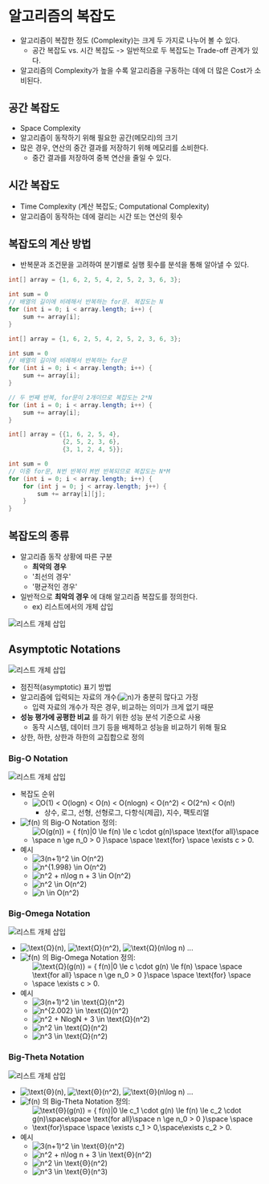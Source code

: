 # 알고리즘의 복잡도

- 알고리즘이 복잡한 정도 (Complexity)는 크게 두 가지로 나누어 볼 수 있다.
    - 공간 복잡도 vs. 시간 복잡도 -> 일반적으로 두 복잡도는 Trade-off 관계가 있다.
- 알고리즘의 Complexity가 높을 수록 알고리즘을 구동하는 데에 더 많은 Cost가 소비된다.

## 공간 복잡도

- Space Complexity
- 알고리즘이 동작하기 위해 필요한 공간(메모리)의 크기
- 많은 경우, 연산의 중간 결과를 저장하기 위해 메모리를 소비한다.
    - 중간 결과를 저장하여 중복 연산을 줄일 수 있다.

## 시간 복잡도

- Time Complexity (계산 복잡도; Computational Complexity)
- 알고리즘이 동작하는 데에 걸리는 시간 또는 연산의 횟수

## 복잡도의 계산 방법

- 반복문과 조건문을 고려하여 분기별로 실행 횟수를 분석을 통해 알아낼 수 있다.

```java
int[] array = {1, 6, 2, 5, 4, 2, 5, 2, 3, 6, 3};

int sum = 0
// 배열의 길이에 비례해서 반복하는 for문. 복잡도는 N
for (int i = 0; i < array.length; i++) { 
    sum += array[i];
}
```

```java
int[] array = {1, 6, 2, 5, 4, 2, 5, 2, 3, 6, 3};

int sum = 0
// 배열의 길이에 비례해서 반복하는 for문
for (int i = 0; i < array.length; i++) { 
    sum += array[i];
}

// 두 번째 반복, for문이 2개이므로 복잡도는 2*N
for (int i = 0; i < array.length; i++) { 
    sum += array[i];
}
```

```java
int[] array = {{1, 6, 2, 5, 4},
               {2, 5, 2, 3, 6},
               {3, 1, 2, 4, 5}};

int sum = 0
// 이중 for문, N번 반복이 M번 반복되므로 복잡도는 N*M
for (int i = 0; i < array.length; i++) { 
    for (int j = 0; j < array.length; j++) { 
        sum += array[i][j];
    }
}
```

## 복잡도의 종류

- 알고리즘 동작 상황에 따른 구분
    - **최악의 경우**
    - '최선의 경우'
    - '평균적인 경우'
- 일반적으로 **최악의 경우** 에 대해 알고리즘 복잡도를 정의한다.
    - ex) 리스트에서의 개체 삽입

![리스트 개체 삽입](img/section4/1.png)

## Asymptotic Notations

![리스트 개체 삽입](img/section4/2.png)

- 점진적(asymptotic) 표기 방법
- 알고리즘에 입력되는 자료의 개수(![n](https://render.githubusercontent.com/render/math?math=n))가 충분히 많다고 가정
    - 입력 자료의 개수가 작은 경우, 비교하는 의미가 크게 없기 때문
- **성능 평가에 공평한 비교** 를 하기 위한 성능 분석 기준으로 사용
    - 동작 시스템, 데이터 크기 등을 배제하고 성능을 비교하기 위해 필요
- 상한, 하한, 상한과 하한의 교집합으로 정의

### Big-O Notation

![리스트 개체 삽입](img/section4/3.png)

- 복잡도 순위
    - ![O(1) < O(logn) < O(n) < O(nlogn) < O(n^2) < O(2^n) < O(n!)](https://render.githubusercontent.com/render/math?math=O(1)%20%3C%20O(logn)%20%3C%20O(n)%20%3C%20O(nlogn)%20%3C%20O(n%5E2)%20%3C%20O(2%5En)%20%3C%20O(n!))
        - 상수, 로그, 선형, 선형로그, 다항식(제곱), 지수, 팩토리얼
- ![f(n)](https://render.githubusercontent.com/render/math?math=f(n)) 의 Big-O Notation 정의:
    - ![O(g(n)) = \{ f(n)|0 \le f(n) \le c \cdot g(n)\space \text{for all}\space \space n \ge n_0 > 0 \}\space \space \text{for} \space \exists c > 0.](https://render.githubusercontent.com/render/math?math=O(g(n))%20%3D%20%5C%7B%20f(n)%7C0%20%5Cle%20f(n)%20%5Cle%20c%20%5Ccdot%20g(n)%5Cspace%20%5Ctext%7Bfor%20all%7D%5Cspace%20%5Cspace%20n%20%5Cge%20n_0%20%3E%200%20%5C%7D%5Cspace%20%5Cspace%20%5Ctext%7Bfor%7D%20%5Cspace%20%5Cexists%20c%20%3E%200.)
- 예시
    - ![3(n+1)^2 \in O(n^2)](https://render.githubusercontent.com/render/math?math=3(n%2B1)%5E2%20%5Cin%20O(n%5E2))
    - ![n^{1.998} \in O(n^2)](https://render.githubusercontent.com/render/math?math=n%5E%7B1.998%7D%20%5Cin%20O(n%5E2))
    - ![n^2 + n\log n + 3 \in O(n^2)](https://render.githubusercontent.com/render/math?math=n%5E2%20%2B%20n%5Clog%20n%20%2B%203%20%5Cin%20O(n%5E2))
    - ![n^2 \in O(n^2)](https://render.githubusercontent.com/render/math?math=n%5E2%20%5Cin%20O(n%5E2))
    - ![n \in O(n^2)](https://render.githubusercontent.com/render/math?math=n%20%5Cin%20O(n%5E2))

### Big-Omega  Notation

![리스트 개체 삽입](img/section4/4.png)

- ![\text{Ω}(n)](https://render.githubusercontent.com/render/math?math=%5Ctext{Ω}(n)),  ![\text{Ω}(n^2)](https://render.githubusercontent.com/render/math?math=%5Ctext{Ω}(n%5E2)), ![\text{Ω}(n\log n)](https://render.githubusercontent.com/render/math?math=%5Ctext{Ω}(n%5Clog%20n)) ...
- ![f(n)](https://render.githubusercontent.com/render/math?math=f(n)) 의 Big-Omega Notation 정의:
    - ![\text{Ω}(g(n)) = \{ f(n)|0 \le c \cdot g(n) \le f(n) \space \space  \text{for all} \space n \ge n_0 > 0 \}\space \space \text{for} \space \space \exists c > 0.](https://render.githubusercontent.com/render/math?math=%5Ctext{Ω}(g(n))%20%3D%20%5C%7B%20f(n)%7C0%20%5Cle%20c%20%5Ccdot%20g(n)%20%5Cle%20f(n)%20%5Cspace%20%5Cspace%20%20%5Ctext%7Bfor%20all%7D%20%5Cspace%20n%20%5Cge%20n_0%20%3E%200%20%5C%7D%5Cspace%20%5Cspace%20%5Ctext%7Bfor%7D%20%5Cspace%20%5Cspace%20%5Cexists%20c%20%3E%200.)
- 예시
    - ![3(n+1)^2 \in \text{Ω}(n^2)](https://render.githubusercontent.com/render/math?math=3(n%2B1)%5E2%20%5Cin%20%5Ctext{Ω}(n%5E2))
    - ![n^{2.002} \in \text{Ω}(n^2)](https://render.githubusercontent.com/render/math?math=n%5E%7B2.002%7D%20%5Cin%20%5Ctext{Ω}(n%5E2))
    - ![n^2 + NlogN + 3 \in \text{Ω}(n^2)](https://render.githubusercontent.com/render/math?math=n%5E2%20%2B%20NlogN%20%2B%203%20%5Cin%20%5Ctext{Ω}(n%5E2))
    - ![n^2 \in \text{Ω}(n^2)](https://render.githubusercontent.com/render/math?math=n%5E2%20%5Cin%20%5Ctext{Ω}(n%5E2))
    - ![n^3 \in \text{Ω}(n^2)](https://render.githubusercontent.com/render/math?math=n%5E3%20%5Cin%20%5Ctext{Ω}(n%5E2))

### Big-Theta Notation

![리스트 개체 삽입](img/section4/5.png)

- ![\text{Θ}(n)](https://render.githubusercontent.com/render/math?math=%5Ctext{Θ}(n)),  ![\text{Θ}(n^2)](https://render.githubusercontent.com/render/math?math=%5Ctext{Θ}(n%5E2)), ![\text{Θ}(n\log n)](https://render.githubusercontent.com/render/math?math=%5Ctext{Θ}(n%5Clog%20n)) ...
- ![f(n)](https://render.githubusercontent.com/render/math?math=f(n)) 의 Big-Theta Notation 정의:
    - ![\text{Θ}(g(n)) = \{ f(n)|0 \le c_1 \cdot g(n) \le f(n) \le c_2 \cdot g(n)\space\space \text{for all}\space n \ge n_0 > 0 \}\space \space \text{for}\space \space \exists c_1 > 0,\space\exists c_2 > 0.](https://render.githubusercontent.com/render/math?math=%5Ctext{Θ}(g(n))%20%3D%20%5C%7B%20f(n)%7C0%20%5Cle%20c_1%20%5Ccdot%20g(n)%20%5Cle%20f(n)%20%5Cle%20c_2%20%5Ccdot%20g(n)%5Cspace%5Cspace%20%5Ctext%7Bfor%20all%7D%5Cspace%20n%20%5Cge%20n_0%20%3E%200%20%5C%7D%5Cspace%20%5Cspace%20%5Ctext%7Bfor%7D%5Cspace%20%5Cspace%20%5Cexists%20c_1%20%3E%200%2C%5Cspace%5Cexists%20c_2%20%3E%200.)
- 예시
    - ![3(n+1)^2 \in \text{Θ}(n^2)](https://render.githubusercontent.com/render/math?math=3(n%2B1)%5E2%20%5Cin%20%5Ctext{Θ}(n%5E2))
    - ![n^2 + n\log n + 3 \in \text{Θ}(n^2)](https://render.githubusercontent.com/render/math?math=n%5E2%20%2B%20n%5Clog%20n%20%2B%203%20%5Cin%20%5Ctext{Θ}(n%5E2))
    - ![n^2 \in \text{Θ}(n^2)](https://render.githubusercontent.com/render/math?math=n%5E2%20%5Cin%20%5Ctext{Θ}(n%5E2))
    - ![n^3 \in \text{Θ}(n^3)](https://render.githubusercontent.com/render/math?math=n%5E3%20%5Cin%20%5Ctext{Θ}(n%5E3))
